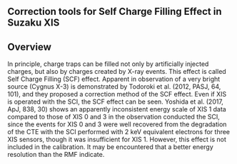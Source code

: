 Correction tools for Self Charge Filling Effect in Suzaku XIS
---

## Overview

In principle, charge traps can be filled not only by artificially injected charges, but also by charges created by X-ray events. This effect is called Self Charge Filling (SCF) effect. Apparent in observation of a very bright source (Cygnus X-3) is demonstrated by Todoroki et al. (2012, PASJ, 64, 101), and they proposed a correction method of the SCF effect. Even if XIS is operated with the SCI, the SCF effect can be seen. Yoshida et al. (2017, ApJ, 838, 30) shows an apparently inconsistent energy scale of XIS 1 data compared to those of XIS 0 and 3 in the observation conducted the SCI, since the events for XIS 0 and 3 were well recovered from the degradation of the CTE with the SCI performed with 2 keV equivalent electrons for three XIS sensors, though it was insufficient for XIS 1. However, this effect is not included in the calibration. It may be encountered that a better energy resolution than the RMF indicate.